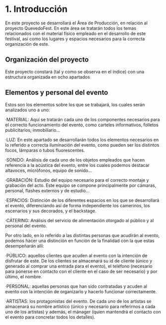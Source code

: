 # 1. Introducción

En este proyecto se desarrollará el Área de Producción, en relación al proyecto QuevedoFest.
En este área se tratarán todos los temas relacionados con el material físico empleado en el
desarrollo de este festival, así como los lugares y espacios necesarios para la correcta
organización de este.

## Organización del proyecto

Este proyecto constará (tal y como se observa en el índice) con una estructura organizada en
ocho apartados

## Elementos y personal del evento

Estos son los elementos sobre los que se trabajará, los cuales serán analizados uno a uno:

·MATERIAL: Aquí se tratarán cada uno de los componentes necesarios para el
correcto funcionamiento del evento, como carteles informativos, folletos publicitarios,
inmobiliario...

·LUZ: En este apartado se desarrollarán todos los elementos necesarios en lo referido a correcta
iluminación del evento, como pueden ser los distintos focos, lámparas o tubos fluorescentes.

·SONIDO: Análisis de cada uno de los objetos empleados que hacen referencia a la acústica del
evento, entre los cuales podemos destacar altavoces, micrófonos, equipo de sonido...

·GRABACIÓN: Estudio del equipo necesario para el correcto montaje y grabación del acto. Este
equipo se compone principalmente por cámaras, personal, flashes externos y de estudio...

·ESPACIOS: Distinción de los diferentes espacios en los que se desarrollará el evento, diferenciando
así de forma independiente los camerinos, los escenarios y sus decorados, y el backstage.

·CÁTERING: Análisis del servicio de alimentación otorgado al público y al personal del evento.

Por otro lado, en lo referido a las distintas personas que acudirán al evento, podemos hacer una
distinción en función de la finalidad con la que estas desempeñarán allí:

·PÚBLICO: aquellos clientes que acuden al evento con la intención de disfrutar de este. De los
clientes se almacenará su id de cliente (único y generado al comprar una entrada para el evento),
el teléfono (necesario para ponerse en contacto con el cliente en el caso de ser necesario) y por
último, el nombre.

·PERSONAL: aquellas personas que han sido contratadas y acuden al evento con la intención de organizarlo
y hacerlo funcionar correctamente.

·ARTISTAS: los protagonistas del evento. De cada uno de los artistas se almacenará su nombre artístico
(único y necesario para referirnos a cada uno de los artistas) y además, el mánager (quien mantendrá
el contacto con el evento para concretar todos los detalles).